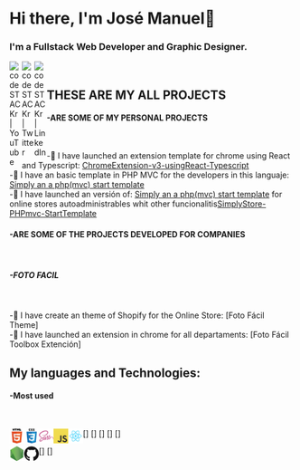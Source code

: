 # Hi there, I'm José Manuel👋
### I'm a Fullstack Web Developer and Graphic Designer.

[<img align="left" alt="codeSTACKr | YouTube" width="22px" src="https://cdn.jsdelivr.net/npm/simple-icons@v3/icons/youtube.svg" />][youtube]
[<img align="left" alt="codeSTACKr | Twitter" width="22px" src="https://cdn.jsdelivr.net/npm/simple-icons@v3/icons/twitter.svg" />][twitter]
[<img align="left" alt="codeSTACKr | LinkedIn" width="22px" src="https://cdn.jsdelivr.net/npm/simple-icons@v3/icons/linkedin.svg" />][linkedin]

<br />

## THESE ARE MY ALL PROJECTS

#### -ARE SOME OF MY PERSONAL PROJECTS
<br />


-🧩 I have launched an extension template for chrome using React and Typescript: [ChromeExtension-v3-usingReact-Typescript
][extension]
<br />
-📘 I have an basic template in PHP MVC for the developers in this languaje: [Simply an a php(mvc) start template][sstore]
<br />
-🛒 I have launched an versión of: [Simply an a php(mvc) start template][sstore] for online stores autoadministrables whit other funcionalitis[SimplyStore-PHPmvc-StartTemplate][sstore]
<br />

#### -ARE SOME OF THE PROJECTS DEVELOPED FOR COMPANIES
<br />

##### -FOTO FACIL
<br />

-🎨 I have create an theme of Shopify for the Online Store: [Foto Fácil Theme]
<br />
-🧩 I have launched an extension in chrome for all departaments: [Foto Fácil Toolbox Extención]
<br />

## My languages and Technologies:

#### -Most used
<br />

[<img align="left" alt="HTML5" width="26px" src="https://raw.githubusercontent.com/github/explore/80688e429a7d4ef2fca1e82350fe8e3517d3494d/topics/html/html.png" />]
[<img align="left" alt="CSS3" width="26px" src="https://raw.githubusercontent.com/github/explore/80688e429a7d4ef2fca1e82350fe8e3517d3494d/topics/css/css.png" />]
[<img align="left" alt="Sass" width="26px" src="https://raw.githubusercontent.com/github/explore/80688e429a7d4ef2fca1e82350fe8e3517d3494d/topics/sass/sass.png" />]
[<img align="left" alt="JavaScript" width="26px" src="https://raw.githubusercontent.com/github/explore/80688e429a7d4ef2fca1e82350fe8e3517d3494d/topics/javascript/javascript.png" />]
[<img align="left" alt="React" width="26px" src="https://raw.githubusercontent.com/github/explore/80688e429a7d4ef2fca1e82350fe8e3517d3494d/topics/react/react.png" />]


[<img align="left" alt="Node.js" width="26px" src="https://raw.githubusercontent.com/github/explore/80688e429a7d4ef2fca1e82350fe8e3517d3494d/topics/nodejs/nodejs.png" />]
[<img align="left" alt="GitHub" width="26px" src="https://raw.githubusercontent.com/github/explore/78df643247d429f6cc873026c0622819ad797942/topics/github/github.png" />]



[extension]: https://github.com/JoseCGDEV/ChromeExtension-v3-usingReact-Typescript
[sstore]: https://github.com/JoseCGDEV/SimplyStore-PHPmvc-StartTemplate

[twitter]: https://twitter.com/Jose_cgd
[youtube]: https://www.youtube.com/channel/UCPpoBoAnh5A9tEXwrBepsBA
[linkedin]: https://www.linkedin.com/in/jose-cdg/
